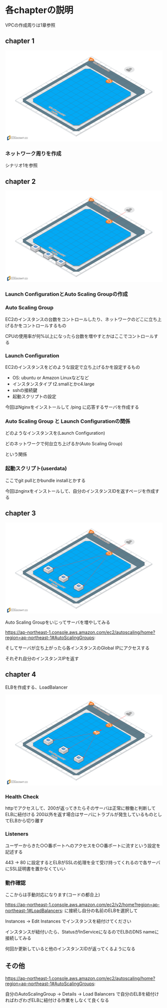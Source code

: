 # 各chapterの説明
VPCの作成周りは1章参照

## chapter 1
![構成図](https://github.com/a4t/aws_basic_study/blob/master/terraform/scenarios/scenario3/images/chapter1.png "構成図")

### ネットワーク周りを作成
シナリオ1を参照

## chapter 2
![構成図](https://github.com/a4t/aws_basic_study/blob/master/terraform/scenarios/scenario3/images/chapter2.png "構成図")

### Launch ConfigurationとAuto Scaling Groupの作成

### Auto Scaling Group
EC2のインスタンスの台数をコントロールしたり、ネットワークのどこに立ち上げるかをコントロールするもの

CPUの使用率が何%以上になったら台数を増やすとかはここでコントロールする

### Launch Configuration
EC2のインスタンスをどのような設定で立ち上げるかを設定するもの

- OS: ubuntu or Amazon Linuxなどなど
- インスタンスタイプ t2.smallとかc4.large
- sshの接続鍵
- 起動スクリプトの設定

今回はNginxをインストールして /ping に応答するサーバを作成する

### Auto Scaling Group と Launch Configurationの関係
どのようなインスタンスを(Launch Configuration)

どのネットワークで何台立ち上げるか(Auto Scaling Group)

という関係

### 起動スクリプト(userdata)
ここでgit pullとかbundle installとかする

今回はnginxをインストールして、自分のインスタンスIDを返すページを作成する

## chapter 3
![構成図](https://github.com/a4t/aws_basic_study/blob/master/terraform/scenarios/scenario3/images/chapter3.png "構成図")

Auto Scaling Groupをいじってサーバを増やしてみる

https://ap-northeast-1.console.aws.amazon.com/ec2/autoscaling/home?region=ap-northeast-1#AutoScalingGroups:

そしてサーバが立ち上がったら各インスタンスのGlobal IPにアクセスする

それぞれ自分のインスタンスIPを返す

## chapter 4
ELBを作成する、LoadBalancer

![構成図](https://github.com/a4t/aws_basic_study/blob/master/terraform/scenarios/scenario3/images/chapter4.png "構成図")

### Health Check
httpでアクセスして、200が返ってきたらそのサーバは正常に稼働と判断してELBに紐付ける
200以外を返す場合はサーバにトラブルが発生しているものとしてELBから切り離す

### Listeners
ユーザーからきた○○番ポートへのアクセスを○○番ポートに流すという設定を記述する

443 -> 80 に設定するとELBがSSLの処理を全て受け持ってくれるので各サーバにSSL証明書を置かなくていい

### 動作確認
ここからは手動対応になります(コードの都合上)

https://ap-northeast-1.console.aws.amazon.com/ec2/v2/home?region=ap-northeast-1#LoadBalancers: に接続し自分の名前のELBを選択して

Instances -> Edit Instances でインスタンスを紐付けてください

インスタンスが紐付いたら、StatusがInServiceになるのでELBのDNS nameに接続してみる

何回か更新していると他のインスタンスIDが返ってくるようになる

## その他
https://ap-northeast-1.console.aws.amazon.com/ec2/autoscaling/home?region=ap-northeast-1#AutoScalingGroups:

自分のAutoScalingGroup -> Details -> Load Balancers で自分のELBを紐付ければわざわざELBに紐付ける作業をしなくて良くなる
